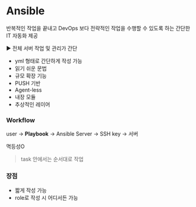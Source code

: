 # Ansible

반복적인 작업을 끝내고 DevOps 보다 전략적인 작업을 수행할 수 있도록 하는 간단한 IT 자동화 제공

▶ 전체 서버 작업 및 관리가 간단

- yml 형태로 간단하게 작성 가능
- 읽기 쉬운 문법
- 규모 확장 기능
- PUSH 기반
- Agent-less
- 내장 모듈
- 추상적인 레이어

### Workflow

user -> **Playbook** -> Ansible Server -> SSH key -> 서버

멱등성O

> task 안에서는 순서대로 작업



### 장점

- 짧게 작성 가능
- role로 작성 시 어디서든 가능

